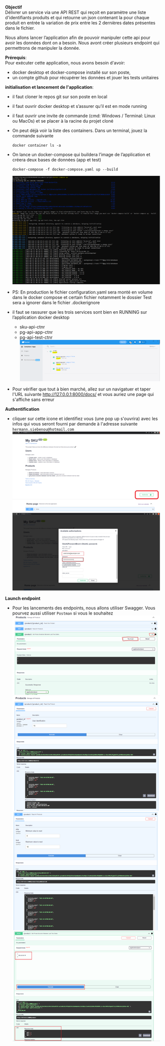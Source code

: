 **Objectif**  
Délivrer un service via une API REST qui reçoit en paramètre une liste d'identifiants produits et qui retourne un json contenant la pour chaque produit en entrée la variation de prix entre les 2 dernières dates présentes dans le fichier.  

Nous allons lancer l’application afin de pouvoir manipuler cette api pour avoir les données dont on a besoin. Nous avont créer plusieurs endpoint qui permettrons de manipuler la donnée.



**Prérequis**:  
Pour exécuter cette application, nous avons besoin d'avoir:
- docker desktop et docker-compose installé sur son poste,
- un compte github pour récupérer les données et jouer les tests unitaires


**initialisation et lancement de l'application**:  
- il faut cloner le repos git sur son poste en local
- il faut ouvrir docker desktop et s’assurer qu’il est en mode running
- il faut ouvrir une invite de commande (cmd: Windows / Terminal: Linux ou MacOs) et se placer à la racine du projet cloné

- On peut déjà voir la liste des containers. Dans un terminal, jouez la commande suivante
    ```
    docker container ls -a
    ```

- On lance un docker-compose qui buildera l’image de l’application et créera deux bases de données (app et test)
    ```
    docker-compose -f docker-compose.yaml up --build
    ```
  ![img.png](./images/compose_up.PNG)

- PS: En production le fichier configuration.yaml sera monté en volume dans le docker compose et certain fichier notamment le dossier Test sera a ignorer dans le fichier .dockerignore

- il faut se rassurer que les trois services sont bien en RUNNING sur l’application docker desktop
  - sku-api-ctnr 
  - pg-api-app-ctnr 
  - pg-api-test-ctnr 
  ![img.png](./images/docker.PNG)

- Pour vérifier que tout à bien marché, allez sur un navigatuer et taper l'URL suivante http://127.0.0.1:8000/docs/ et vous auriez une page qui s'affiche sans erreur
  
**Authentification**
- cliquer sur cette icone et identifiez vous (une pop up s'ouvrira) avec les infos qui vous seront fourni par demande à l'adresse suivante `hermann.siebenou@hotmail.com` 
  ![img.png](./images/login.PNG)
  ![img.png](./images/login2.PNG)

**Launch endpoint**
- Pour les lancements des endpoints, nous allons utiliser Swagger. Vous pourvez aussi utiliser `Postman` si vous le souhaitez 
  ![img.png](./images/try_it_out.PNG)
  ![img.png](./images/One_product.PNG)
  ![img.png](./images/get_products.PNG)
  ![img.png](./images/product_diff.PNG)
